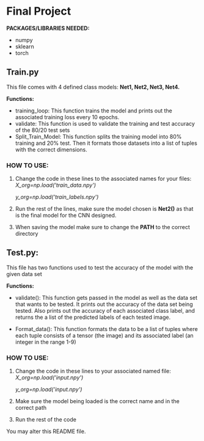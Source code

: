 # Final Project
**PACKAGES/LIBRARIES NEEDED:**
- numpy
- sklearn
- torch

## Train.py
This file comes with 4 defined class models: **Net1, Net2, Net3, Net4.**

**Functions:**
- training_loop: This function trains the model and prints out the associated training loss every 10 epochs. 
- validate: This function is used to validate the training and test accuracy of the 80/20 test sets
- Split_Train_Model: This function splits the training model into 80% training and 20% test. Then it formats those datasets into a list of tuples with the correct dimensions.

### HOW TO USE:
1) Change the code in these lines to the associated names for your files:
	*X_org=np.load('train_data.npy')*
 
	*y_org=np.load('train_labels.npy')*

2) Run the rest of the lines, make sure the model chosen is **Net2()** as that is the final model for the CNN designed.

3) When saving the model make sure to change the **PATH** to the correct directory


## Test.py:
This file has two functions used to test the accuracy of the model with the given data set

**Functions:**
- validate(): This function gets passed in the model as well as the data set that wants to be tested. It prints out the accuracy of the data set being tested. Also prints out the accuracy of each associated class label, and returns the a list of the predicted labels of each tested image.

- Format_data(): This function formats the data to be a list of tuples where each tuple consists of a tensor (the image) and its associated label (an integer in the range 1-9) 

### HOW TO USE:
1) Change the code in these lines to your associated named file:
	*X_org=np.load('input.npy')*

	*y_org=np.load('input.npy')*

2) Make sure the model being loaded is the correct name and in the correct path

3) Run the rest of the code



You may alter this README file.

